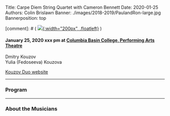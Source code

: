 Title: Carpe Diem String Quartet with Cameron Bennett
Date: 2020-01-25
Authors: Colin Brislawn
Banner: ./images/2018-2019/PaulandRon-large.jpg
Bannerposition: top

[comment]: # ( [![ ]({filename}/images/2017-2018/aeolus-quartet-400.jpg){:width="200px", .floatleft}]({filename}./AeolusQuartet.md) )


#### January 25, 2020 xxx pm at [Columbia Basin College, Performing Arts Theatre](https://goo.gl/maps/BZDawJuNMRM2)

Dmitry Kouzov <br>
Yulia (Fedoseeva) Kouzova

[Kouzov Duo website](https://www.chambermuse.com/kouzov-duo)


---

### Program



---

### About the Musicians

